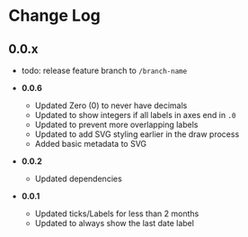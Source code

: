 # Change Log

## 0.0.x

 * todo: release feature branch to `/branch-name`

 * **0.0.6**
     * Updated Zero (0) to never have decimals
     * Updated to show integers if all labels in axes end in `.0`
     * Updated to prevent more overlapping labels
     * Updated to add SVG styling earlier in the draw process
     * Added basic metadata to SVG
 * **0.0.2**
     * Updated dependencies
 * **0.0.1**
     * Updated ticks/Labels for less than 2 months
     * Updated to always show the last date label